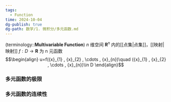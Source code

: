```yaml
---
tags:
  - Function
time: 2024-10-04
dg-publish: true
dg-path: 数学/1. 微积分/多元函数.md
---
```


(terminology::**Multivariable Function**)
$n$ 维空间 $\mathbf{R}^{n}$ 内的[[点集\|点集]]，[[映射\|映射]] $f: D \to \mathbf{R}$ 为 n 元函数
$$\begin{align}
u=f({x}_{1} , {x}_{2} , \cdots ,  {x}_{n})\quad ({x}_{1} , {x}_{2} , \cdots ,  {x}_{n})\in D
\end{align}$$

### 多元函数的极限


### 多元函数的连续性



